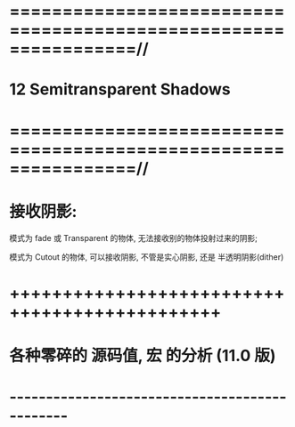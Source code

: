 # ================================================================//
#               12 Semitransparent Shadows
# ================================================================//




# 接收阴影:
模式为 fade 或 Transparent 的物体, 无法接收别的物体投射过来的阴影;

模式为 Cutout 的物体, 可以接收阴影, 不管是实心阴影, 还是 半透明阴影(dither)




# ++++++++++++++++++++++++++++++++++++++++++++++ #
#          各种零碎的 源码值, 宏 的分析   (11.0 版)
# ---------------------------------------------- #







